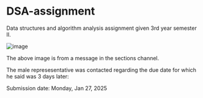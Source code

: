 # DSA-assignment
Data structures and algorithm analysis assignment given 3rd year semester II.

![image](https://github.com/user-attachments/assets/64dbeca1-c303-4473-b67b-63c5111f3c94)

The above image is from a message in the sections channel.

The male represesentative was contacted regarding the due date for which he said was 3 days later:

Submission date: Monday, Jan 27, 2025


